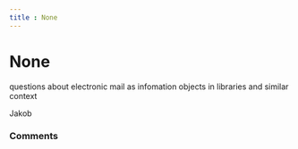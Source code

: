 ```yaml
---
title : None
---
```

None
=====================
questions about electronic mail as infomation objects in libraries and
similar context

Jakob

### Comments ###



